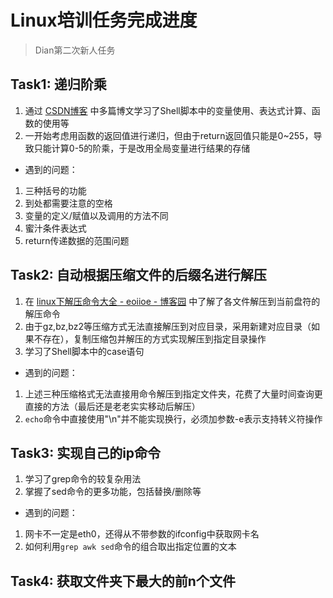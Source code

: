 # Linux培训任务完成进度

> Dian第二次新人任务

## Task1: 递归阶乘

1. 通过 [CSDN博客](http://blog.csdn.net/?ref=toolbar) 中多篇博文学习了Shell脚本中的变量使用、表达式计算、函数的使用等
2. 一开始考虑用函数的返回值进行递归，但由于return返回值只能是0~255，导致只能计算0-5的阶乘，于是改用全局变量进行结果的存储

+ 遇到的问题：
1. 三种括号的功能
2. 到处都需要注意的空格
3. 变量的定义/赋值以及调用的方法不同
4. 蜜汁条件表达式
5. return传递数据的范围问题

## Task2: 自动根据压缩文件的后缀名进行解压

1. 在 [linux下解压命令大全 - eoiioe - 博客园](https://www.cnblogs.com/eoiioe/archive/2008/09/20/1294681.html) 中了解了各文件解压到当前盘符的解压命令
2. 由于gz,bz,bz2等压缩方式无法直接解压到对应目录，采用新建对应目录（如果不存在），复制压缩包并解压的方式实现解压到指定目录操作
3. 学习了Shell脚本中的case语句

+ 遇到的问题：
1. 上述三种压缩格式无法直接用命令解压到指定文件夹，花费了大量时间查询更直接的方法（最后还是老老实实移动后解压）
2. `echo`命令中直接使用"\n"并不能实现换行，必须加参数-e表示支持转义符操作

## Task3: 实现自己的ip命令

1. 学习了grep命令的较复杂用法
2. 掌握了sed命令的更多功能，包括替换/删除等
+ 遇到的问题：
1. 网卡不一定是eth0，还得从不带参数的ifconfig中获取网卡名
2. 如何利用`grep awk sed`命令的组合取出指定位置的文本

## Task4: 获取文件夹下最大的前n个文件
